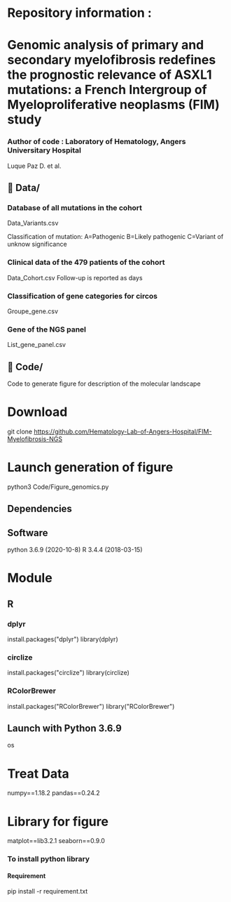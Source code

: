 # Repository information :
# Genomic analysis of primary and secondary myelofibrosis redefines the prognostic relevance of ASXL1 mutations: a French Intergroup of Myeloproliferative neoplasms (FIM) study
### Author of code : Laboratory of Hematology, Angers Universitary Hospital

Luque Paz D. et al.



## :open_file_folder: Data/
### Database of all mutations in the cohort
Data_Variants.csv 

Classification of mutation:
 A=Pathogenic
 B=Likely pathogenic
 C=Variant of unknow significance
### Clinical data of the 479 patients of the cohort
Data_Cohort.csv
Follow-up is reported as days
### Classification of gene categories for circos
Groupe_gene.csv
### Gene of the NGS panel
List_gene_panel.csv
## :open_file_folder: Code/
 Code to generate figure for description of the molecular landscape



# Download
git clone https://github.com/Hematology-Lab-of-Angers-Hospital/FIM-Myelofibrosis-NGS

# Launch generation of figure
python3 Code/Figure_genomics.py


## Dependencies
## Software
python 3.6.9 (2020-10-8)
R 3.4.4 (2018-03-15)
# Module 
## R
### dplyr
install.packages("dplyr")
library(dplyr)
### circlize
install.packages("circlize") 
library(circlize)
### RColorBrewer
install.packages("RColorBrewer")
library("RColorBrewer")

## Launch with Python 3.6.9
os
# Treat Data
numpy==1.18.2
pandas==0.24.2
# Library for figure
matplot==lib3.2.1
seaborn==0.9.0

### To install python library
#### Requirement
pip install -r requirement.txt
